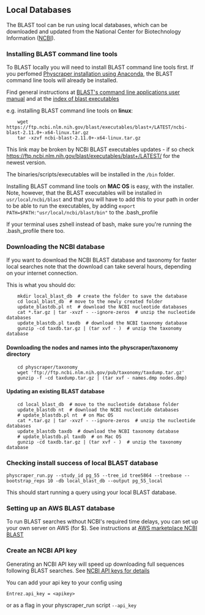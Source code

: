 ## Local Databases

The BLAST tool can be run using local databases, which can be downloaded and updated from the National Center for Biotechnology Information ([NCBI](https://www.ncbi.nlm.nih.gov/)).

### Installing BLAST command line tools

To BLAST locally you will need to install BLAST command line tools first.
If you perfomed [Physcraper installation using Anaconda](https://physcraper.readthedocs.io/en/stable/install.html#anaconda-virtual-environment), the BLAST command line tools will already be installed.

Find general instructions at
[BLAST's command line applications user manual](https://www.ncbi.nlm.nih.gov/books/NBK279671/) and 
 at the [index of blast executables](https://ftp.ncbi.nlm.nih.gov/blast/executables/blast+/)


e.g. installing BLAST command line tools on **linux**:

```
    wget https://ftp.ncbi.nlm.nih.gov/blast/executables/blast+/LATEST/ncbi-blast-2.11.0+-x64-linux.tar.gz
    tar -xzvf ncbi-blast-2.11.0+-x64-linux.tar.gz
 ```
This link may be broken by NCBI BLAST executables updates - if so check https://ftp.ncbi.nlm.nih.gov/blast/executables/blast+/LATEST/ for the newest version.

The binaries/scripts/executables will be installed in the `/bin` folder.

Installing BLAST command line tools on **MAC OS** is easy, with the installer. Note, however, that the BLAST executables will be installed in `usr/local/ncbi/blast` and that you will have to add this to your path in order to be able to run the executables, by adding `export PATH=$PATH:"usr/local/ncbi/blast/bin"` to the .bash_profile

If your terminal uses zshell instead of bash, make sure you're running the .bash_profile there too.


### Downloading the NCBI database

If you want to download the NCBI BLAST database and taxonomy for faster local searches
note that the download can take several hours, depending on your internet connection.

This is what you should do:

```
    mkdir local_blast_db  # create the folder to save the database
    cd local_blast_db  # move to the newly created folder
    update_blastdb.pl nt  # download the NCBI nucleotide databases
    cat *.tar.gz | tar -xvzf - --ignore-zeros  # unzip the nucleotide databases
    update_blastdb.pl taxdb  # download the NCBI taxonomy database
    gunzip -cd taxdb.tar.gz | (tar xvf - )  # unzip the taxonomy database
```

#### Downloading the nodes and names into the physcraper/taxonomy directory

```
    cd physcraper/taxonomy
    wget 'ftp://ftp.ncbi.nlm.nih.gov/pub/taxonomy/taxdump.tar.gz'
    gunzip -f -cd taxdump.tar.gz | (tar xvf - names.dmp nodes.dmp)
```

#### Updating an existing BLAST database

```
    cd local_blast_db  # move to the nucleotide database folder
    update_blastdb nt  # download the NCBI nucleotide databases
    # update_blastdb.pl nt  # on Mac OS
    cat *.tar.gz | tar -xvzf - --ignore-zeros  # unzip the nucleotide databases
    update_blastdb taxdb  # download the NCBI taxonomy database
    # update_blastdb.pl taxdb  # on Mac OS
    gunzip -cd taxdb.tar.gz | (tar xvf - )  # unzip the taxonomy database
```

### Checking install success of local BLAST database

    physcraper_run.py --study_id pg_55 --tree_id tree5864 --treebase --bootstrap_reps 10 -db local_blast_db --output pg_55_local

This should start running a query using your local BLAST database.


### Setting up an AWS BLAST database

To run BLAST searches without NCBI's required time delays, you can set up your own server on AWS (for $).
See instructions at [AWS marketplace NCBI BLAST](https://aws.amazon.com/marketplace/pp/NCBI-NCBI-BLAST/B00N44P7L6)

### Create an NCBI API key

Generating an NCBI API key will speed up downloading full sequences following BLAST searches.
See [NCBI API keys for details](https://ncbiinsights.ncbi.nlm.nih.gov/2017/11/02/new-api-keys-for-the-e-utilities/)

You can add your api key to your config using

    Entrez.api_key = <apikey>

or as a flag in your physcraper_run script `--api_key`
